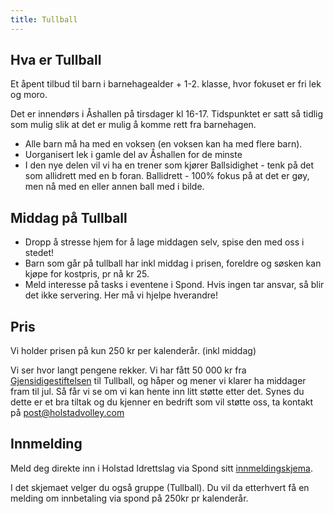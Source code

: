 ```yaml
---
title: Tullball
---
```


## Hva er Tullball

Et åpent tilbud til barn i barnehagealder + 1-2. klasse, hvor fokuset er fri lek og moro.

Det er innendørs i Åshallen på tirsdager kl 16-17. Tidspunktet er satt så tidlig som mulig slik at det er mulig å komme rett fra barnehagen.

* Alle barn må ha med en voksen (en voksen kan ha med flere barn).
* Uorganisert lek i gamle del av Åshallen for de minste 
* I den nye delen vil vi ha en trener som kjører Ballsidighet - tenk på det som allidrett med en b foran. Ballidrett - 100% fokus på at det er gøy, men nå med en eller annen ball med i bilde. 

## Middag på Tullball

- Dropp å stresse hjem for å lage middagen selv, spise den med oss i stedet!
- Barn som går på tullball har inkl middag i prisen, foreldre og søsken kan kjøpe for kostpris, pr nå kr 25. 
- Meld interesse på tasks i eventene i Spond. Hvis ingen tar ansvar, så blir det ikke servering. Her må vi hjelpe hverandre!

## Pris
Vi holder prisen på kun 250 kr per kalenderår. (inkl middag)

Vi ser hvor langt pengene rekker. Vi har fått 50 000 kr fra [Gjensidigestiftelsen](https://www.gjensidigestiftelsen.no/) til Tullball, og håper og mener vi klarer ha middager fram til jul. Så får vi se om vi kan hente inn litt støtte etter det. Synes du dette er et bra tiltak og du kjenner en bedrift som vil støtte oss, ta kontakt på post@holstadvolley.com

## Innmelding 
Meld deg direkte inn i Holstad Idrettslag via Spond sitt
[innmeldingskjema](https://club.spond.com/landing/signup/holstadvolleybal/form/CA87448637DC410784B95B47C69735EB).

I det skjemaet velger du også gruppe (Tullball). Du vil da etterhvert få en melding om innbetaling via spond på 250kr pr kalenderår.

